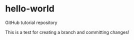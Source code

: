 # hello-world
GitHub tutorial repository

This is a test for creating a branch and committing changes!
